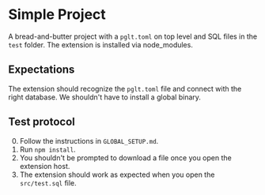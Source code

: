 # Simple Project

A bread-and-butter project with a `pglt.toml` on top level and SQL files in the `test` folder. The extension is installed via node_modules.

## Expectations

The extension should recognize the `pglt.toml` file and connect with the right database. We shouldn't have to install a global binary.

## Test protocol

0. Follow the instructions in `GLOBAL_SETUP.md`.
1. Run `npm install`.
2. You shouldn't be prompted to download a file once you open the extension host.
3. The extension should work as expected when you open the `src/test.sql` file.

